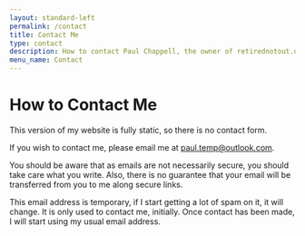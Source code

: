 ```yaml
---
layout: standard-left
permalink: /contact
title: Contact Me
type: contact
description: How to contact Paul Chappell, the owner of retirednotout.uk.
menu_name: Contact
---
```

# How to Contact Me

This version of my website is fully static, so there is no contact form. 

If you wish to contact me, please email me at [paul.temp@outlook.com](mailto:paul.temp@outlook.com). 

You should be aware that as emails are not necessarily secure, you should take care what you write. Also, there is no guarantee that your email will be transferred from you to me along secure links.

This email address is temporary, if I start getting a lot of spam on it, it will change. It is only used to contact me, initially. Once contact has been made, I will start using my usual email address. 

